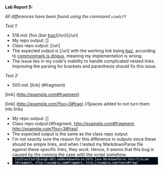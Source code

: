 **Lab Report 5:**

*All differences have been found using the command `vimdiff`*

*Test 1:*
- 518.md: [foo *[bar [baz](/uri)](/uri)*](/uri)
- My repo output: []
- Class repo output: [/uri]
- The expected output is [/uri] with the working link being [baz](/uri), according to [commonmark.js dingus](https://spec.commonmark.org/dingus/), meaning my implementation is wrong. 
- The issue lies in my code's inability to handle complicated nested links. Improving the parsing for brackets and paranthesis should fix this issue. 

*Test 2:*
- 500.md: [link] (#fragment)

[link] (http://example.com#fragment)

[link] (http://example.com?foo=3#frag) //Spaces added to not turn them into links
- My repo output: []
- Class repo output:[#fragment, http://example.com#fragment, http://example.com?foo=3#frag]
- The expected output is the same as the class repo output.
- I'm not exactly sure the reason for this difference in outputs since these should be simple links, and when I tested my MarkdownParse file against these specific links, they work. Hence, it seems that this bug is caused by the running the case with the script somehow.
- ![markdownParse](checkingTestcase.png)
